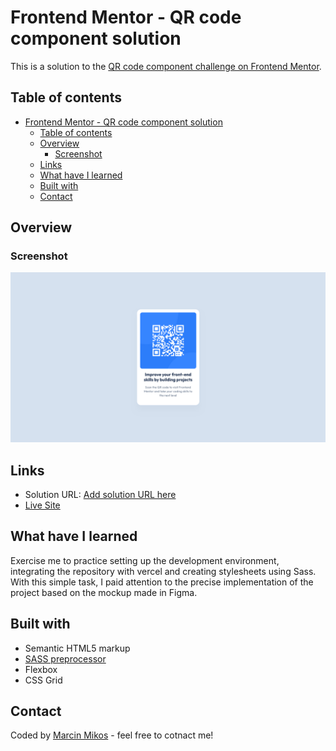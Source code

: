 # Frontend Mentor - QR code component solution

This is a solution to the [QR code component challenge on Frontend Mentor](https://www.frontendmentor.io/challenges/qr-code-component-iux_sIO_H).

## Table of contents

- [Frontend Mentor - QR code component solution](#frontend-mentor---qr-code-component-solution)
  - [Table of contents](#table-of-contents)
  - [Overview](#overview)
    - [Screenshot](#screenshot)
  - [Links](#links)
  - [What have I learned](#what-have-i-learned)
  - [Built with](#built-with)
  - [Contact](#contact)

## Overview

### Screenshot

![](images/screenshot.png)

## Links

- Solution URL: [Add solution URL here](https://your-solution-url.com)
- [Live Site](https://marcin-m-frontend-mentor-qr-code-component.vercel.app/)

## What have I learned

Exercise me to practice setting up the development environment, integrating the repository with vercel and creating stylesheets using Sass. With this simple task, I paid attention to the precise implementation of the project based on the mockup made in Figma.

## Built with

- Semantic HTML5 markup
- [SASS preprocessor](https://sass-lang.com/)
- Flexbox
- CSS Grid

## Contact

Coded by [Marcin Mikos](mailto:mikos.marcin.m@gmail.com) - feel free to cotnact me!
